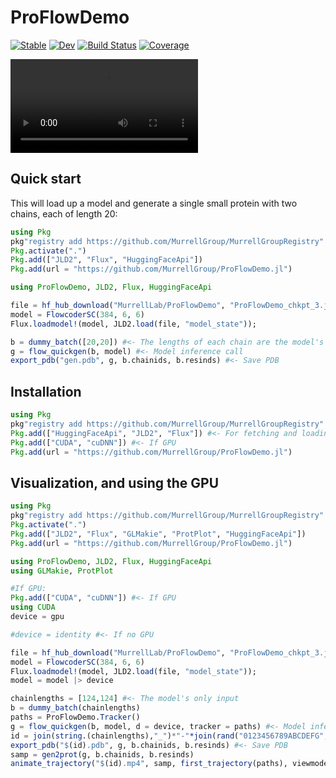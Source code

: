# ProFlowDemo

[![Stable](https://img.shields.io/badge/docs-stable-blue.svg)](https://MurrellGroup.github.io/ProFlowDemo.jl/stable/)
[![Dev](https://img.shields.io/badge/docs-dev-blue.svg)](https://MurrellGroup.github.io/ProFlowDemo.jl/dev/)
[![Build Status](https://github.com/MurrellGroup/ProFlowDemo.jl/actions/workflows/CI.yml/badge.svg?branch=main)](https://github.com/MurrellGroup/ProFlowDemo.jl/actions/workflows/CI.yml?query=branch%3Amain)
[![Coverage](https://codecov.io/gh/MurrellGroup/ProFlowDemo.jl/branch/main/graph/badge.svg)](https://codecov.io/gh/MurrellGroup/ProFlowDemo.jl)



<video src="https://github.com/user-attachments/assets/4cef2445-d4e6-4d6c-9e50-1b99f79bb9a4" controls></video>

## Quick start

This will load up a model and generate a single small protein with two chains, each of length 20:

```julia
using Pkg
pkg"registry add https://github.com/MurrellGroup/MurrellGroupRegistry"
Pkg.activate(".")
Pkg.add(["JLD2", "Flux", "HuggingFaceApi"])
Pkg.add(url = "https://github.com/MurrellGroup/ProFlowDemo.jl")

using ProFlowDemo, JLD2, Flux, HuggingFaceApi

file = hf_hub_download("MurrellLab/ProFlowDemo", "ProFlowDemo_chkpt_3.jld2");
model = FlowcoderSC(384, 6, 6)
Flux.loadmodel!(model, JLD2.load(file, "model_state"));

b = dummy_batch([20,20]) #<- The lengths of each chain are the model's only input
g = flow_quickgen(b, model) #<- Model inference call
export_pdb("gen.pdb", g, b.chainids, b.resinds) #<- Save PDB
```

## Installation

```julia
using Pkg
pkg"registry add https://github.com/MurrellGroup/MurrellGroupRegistry"
Pkg.add(["HuggingFaceApi", "JLD2", "Flux"]) #<- For fetching and loading weights
Pkg.add(["CUDA", "cuDNN"]) #<- If GPU
Pkg.add(url = "https://github.com/MurrellGroup/ProFlowDemo.jl")
```

## Visualization, and using the GPU

```julia
using Pkg
pkg"registry add https://github.com/MurrellGroup/MurrellGroupRegistry"
Pkg.activate(".")
Pkg.add(["JLD2", "Flux", "GLMakie", "ProtPlot", "HuggingFaceApi"])
Pkg.add(url = "https://github.com/MurrellGroup/ProFlowDemo.jl")

using ProFlowDemo, JLD2, Flux, HuggingFaceApi
using GLMakie, ProtPlot

#If GPU:
Pkg.add(["CUDA", "cuDNN"]) #<- If GPU
using CUDA
device = gpu

#device = identity #<- If no GPU

file = hf_hub_download("MurrellLab/ProFlowDemo", "ProFlowDemo_chkpt_3.jld2");
model = FlowcoderSC(384, 6, 6)
Flux.loadmodel!(model, JLD2.load(file, "model_state"));
model = model |> device

chainlengths = [124,124] #<- The model's only input
b = dummy_batch(chainlengths)
paths = ProFlowDemo.Tracker()
g = flow_quickgen(b, model, d = device, tracker = paths) #<- Model inference call
id = join(string.(chainlengths),"_")*"-"*join(rand("0123456789ABCDEFG", 4))
export_pdb("$(id).pdb", g, b.chainids, b.resinds) #<- Save PDB
samp = gen2prot(g, b.chainids, b.resinds)
animate_trajectory("$(id).mp4", samp, first_trajectory(paths), viewmode = :fit) #<- Animate design process
```

